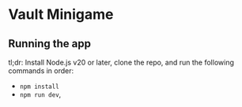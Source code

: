 # Vault Minigame

## Running the app

tl;dr: Install Node.js v20 or later, clone the repo, and run the following commands in order:

- `npm install`
- `npm run dev`,

